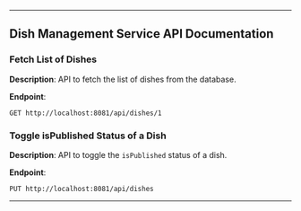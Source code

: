 
---

## Dish Management Service API Documentation

### Fetch List of Dishes

**Description**: API to fetch the list of dishes from the database.

**Endpoint**:
```http
GET http://localhost:8081/api/dishes/1
```

### Toggle isPublished Status of a Dish

**Description**: API to toggle the `isPublished` status of a dish.

**Endpoint**:
```http
PUT http://localhost:8081/api/dishes
```

---

